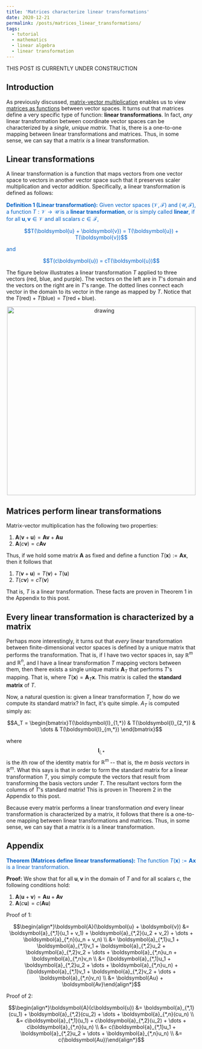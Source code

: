 ```yaml
---
title: 'Matrices characterize linear transformations'
date: 2020-12-21
permalink: /posts/matrices_linear_transformations/
tags:
  - tutorial
  - mathematics
  - linear algebra
  - linear transformation
---
```


THIS POST IS CURRENTLY UNDER CONSTRUCTION

Introduction
-----------
As previously discussed, [matrix-vector multiplication](https://mbernste.github.io/posts/matrix_vector_mult/) enables us to view [matrices as functions](https://mbernste.github.io/posts/matrices_as_functions/) between vector spaces. It turns out that matrices define a very specific type of function: **linear transformations**.  In fact, *any* linear transformation between coordinate vector spaces can be characterized by a *single, unique matrix*.  That is, there is a one-to-one mapping between linear transformations and matrices.  Thus, in some sense, we can say that a matrix *is* a linear transformation.


Linear transformations
---------

A linear transformation is a function that maps vectors from one vector space to vectors in another vector space such that it preserves scaler multiplication and vector addition. Specifically, a linear transformation is defined as follows:

<span style="color:#0060C6">**Definition 1 (Linear transformation):** Given vector spaces $(\mathcal{V}, \mathcal{F})$ and $(\mathcal{U}, \mathcal{F})$, a function $T : \mathcal{V} \rightarrow \mathcal{U}$ is a **linear transformation**, or is simply called **linear**, if for all $\boldsymbol{u}, \boldsymbol{v} \in \mathcal{V}$ and all scalars $c \in \mathcal{F}$,</span>

<center><span style="color:#0060C6">$$T(\boldsymbol{u} + \boldsymbol{v}) = T(\boldsymbol{u}) + T(\boldsymbol{v})$$</span></center>

<span style="color:#0060C6">and</span>

<center><span style="color:#0060C6">$$T(c\boldsymbol{u}) = cT(\boldsymbol{u})$$</span></center>

The figure below illustrates a linear transformation $T$ applied to three vectors (red, blue, and purple).  The vectors on the left are in $T$'s domain and the vectors on the right are in $T$'s range. The dotted lines connect each vector in the domain to its vector in the range as mapped by $T$.  Notice that the $T(\text{red}) + T(\text{blue}) = T(\text{red} + \text{blue})$.

<center><img src="https://raw.githubusercontent.com/mbernste/mbernste.github.io/master/images/linear_transform.png" alt="drawing" width="500"/></center>


Matrices perform linear transformations
----------

Matrix-vector multiplication has the following two properties:

1. $\boldsymbol{A}(\boldsymbol{v} + \boldsymbol{u}) = \boldsymbol{Av} + \boldsymbol{Au}$
2. $\boldsymbol{A}(c\boldsymbol{v}) = c\boldsymbol{Av}$

Thus, if we hold some matrix $\boldsymbol{A}$ as fixed and define a function $T(\boldsymbol{x}) := \boldsymbol{Ax}$, then it follows that

1. $T(\boldsymbol{v} + \boldsymbol{u}) = T(\boldsymbol{v}) + T(\boldsymbol{u})$
2. $T(c\boldsymbol{v}) = cT(\boldsymbol{v})$

That is, $T$ is a linear transformation. These facts are proven in Theorem 1 in the Appendix to this post.

Every linear transformation is characterized by a matrix
------------

Perhaps more interestingly, it turns out that *every* linear transformation between finite-dimensional vector spaces is defined by a unique matrix that performs the transformation.  That is, if I have two vector spaces in, say $\mathbb{R}^m$ and $\mathbb{R}^n$, and I have a linear transformation $T$ mapping vectors between them, then there exists a single unique matrix $\boldsymbol{A}_T$ that performs $T$'s mapping. That is, where $T(\boldsymbol{x}) = \boldsymbol{A}_T\boldsymbol{x}$.  This matrix is called the **standard matrix** of $T$. 

Now, a natural question is: given a linear transformation $T$, how do we compute its standard matrix?  In fact, it's quite simple. $A_T$ is computed simply as:

$$A_T = \begin{bmatrix}T(\boldsymbol{I}_{1,*}) & T(\boldsymbol{I}_{2,*}) & \dots & T(\boldsymbol{I}_{m,*}) \end{bmatrix}$$

where $$\boldsymbol{I}_{i,*}$$ is the $i$th row of the identity matrix for $\mathbb{R}^m$ -- that is, the $m$ *basis vectors* in $\mathbb{R}^m$. What this says is that in order to form the standard matrix for a linear transformation $T$, you simply compute the vectors that result from transforming the basis vectors under $T$. The resultant vectors form the columns of $T$'s standard matrix!  This is proven in Theorem 2 in the Appendix to this post.

Because every matrix performs a linear transformation *and* every linear transformation is characterized by a matrix, it follows that there is a one-to-one mapping between linear transformations and matrices.  Thus, in some sense, we can say that a matrix *is* is a linear transformation.

Appendix
-----------

<span style="color:#0060C6">**Theorem (Matrices define linear transformations):** The function $T(\boldsymbol{x}) := \boldsymbol{Ax}$ is a linear transformation.</span>

**Proof:** We  show that for all $\boldsymbol{u}, \boldsymbol{v}$ in the domain of $T$ and for all scalars $c$, the following conditions hold:

1. $\boldsymbol{A}(\boldsymbol{u} + \boldsymbol{v}) = \boldsymbol{A}\boldsymbol{u} + \boldsymbol{A}\boldsymbol{v}$
2. $\boldsymbol{A}(c\boldsymbol{u}) = c(\boldsymbol{A}\boldsymbol{u})$

Proof of 1:

$$\begin{align*}\boldsymbol{A}(\boldsymbol{u} + \boldsymbol{v}) &= \boldsymbol{a}_{*,1}(u_1 + v_1) + \boldsymbol{a}_{*,2}(u_2 + v_2) + \dots + \boldsymbol{a}_{*,n}(u_n + v_n) \\ &= \boldsymbol{a}_{*,1}u_1 + \boldsymbol{a}_{*,1}v_1 + \boldsymbol{a}_{*,2}u_2 + \boldsymbol{a}_{*,2}v_2 + \dots + \boldsymbol{a}_{*,n}u_n + \boldsymbol{a}_{*,n}v_n \\ &= (\boldsymbol{a}_{*,1}u_1 + \boldsymbol{a}_{*,2}u_2 + \dots + \boldsymbol{a}_{*,n}u_n) + (\boldsymbol{a}_{*,1}v_1 + \boldsymbol{a}_{*,2}v_2 + \dots + \boldsymbol{a}_{*,n}v_n) \\ &= \boldsymbol{Au} + \boldsymbol{Av}\end{align*}$$

Proof of 2:

$$\begin{align*}\boldsymbol{A}(c\boldsymbol{u}) &= \boldsymbol{a}_{*,1}(cu_1) + \boldsymbol{a}_{*,2}(cu_2) + \dots + \boldsymbol{a}_{*,n}(cu_n) \\ &= c\boldsymbol{a}_{*,1}(u_1) + c\boldsymbol{a}_{*,2}(u_2) + \dots + c\boldsymbol{a}_{*,n}(u_n) \\ &= c(\boldsymbol{a}_{*,1}u_1 + \boldsymbol{a}_{*,2}u_2 + \dots + \boldsymbol{a}_{*,n}u_n) \\ &= c(\boldsymbol{Au})\end{align*}$$

